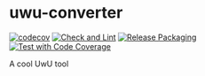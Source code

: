 # uwu-converter
[![codecov](https://codecov.io/gh/Nemestos/uwu-converter/branch/main/graph/badge.svg?token=5XwLpNXIoG)](https://codecov.io/gh/Nemestos/uwu-converter)
[![Check and Lint](https://github.com/Nemestos/uwu-converter/actions/workflows/check-and-lint.yml/badge.svg)](https://github.com/Nemestos/uwu-converter/actions/workflows/check-and-lint.yml)
[![Release Packaging](https://github.com/Nemestos/uwu-converter/actions/workflows/release.yml/badge.svg)](https://github.com/Nemestos/uwu-converter/actions/workflows/release.yml)
[![Test with Code Coverage](https://github.com/Nemestos/uwu-converter/actions/workflows/test.yml/badge.svg)](https://github.com/Nemestos/uwu-converter/actions/workflows/test.yml)
<p>A cool UwU tool</p>
